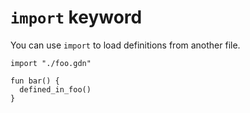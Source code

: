# `import` keyword

You can use `import` to load definitions from another file.

```
import "./foo.gdn"

fun bar() {
  defined_in_foo()
}
```
